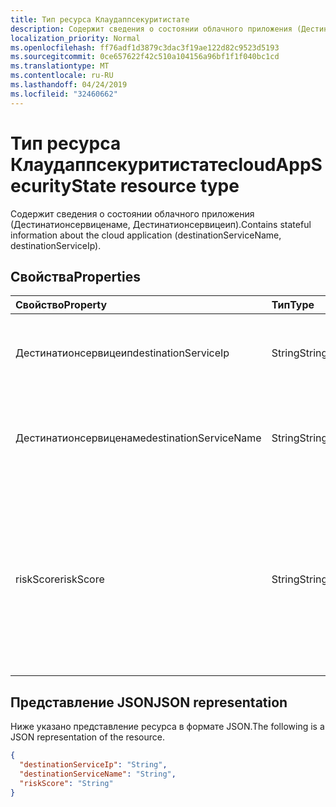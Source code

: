 ```yaml
---
title: Тип ресурса Клаудаппсекуритистате
description: Содержит сведения о состоянии облачного приложения (Дестинатионсервиценаме, Дестинатионсервицеип).
localization_priority: Normal
ms.openlocfilehash: ff76adf1d3879c3dac3f19ae122d82c9523d5193
ms.sourcegitcommit: 0ce657622f42c510a104156a96bf1f1f040bc1cd
ms.translationtype: MT
ms.contentlocale: ru-RU
ms.lasthandoff: 04/24/2019
ms.locfileid: "32460662"
---
```

# <a name="cloudappsecuritystate-resource-type"></a><span data-ttu-id="841a9-103">Тип ресурса Клаудаппсекуритистате</span><span class="sxs-lookup"><span data-stu-id="841a9-103">cloudAppSecurityState resource type</span></span>

<span data-ttu-id="841a9-104">Содержит сведения о состоянии облачного приложения (Дестинатионсервиценаме, Дестинатионсервицеип).</span><span class="sxs-lookup"><span data-stu-id="841a9-104">Contains stateful information about the cloud application (destinationServiceName, destinationServiceIp).</span></span>

## <a name="properties"></a><span data-ttu-id="841a9-105">Свойства</span><span class="sxs-lookup"><span data-stu-id="841a9-105">Properties</span></span>

| <span data-ttu-id="841a9-106">Свойство</span><span class="sxs-lookup"><span data-stu-id="841a9-106">Property</span></span>     | <span data-ttu-id="841a9-107">Тип</span><span class="sxs-lookup"><span data-stu-id="841a9-107">Type</span></span>        | <span data-ttu-id="841a9-108">Описание</span><span class="sxs-lookup"><span data-stu-id="841a9-108">Description</span></span> |
|:-------------|:------------|:------------|
|<span data-ttu-id="841a9-109">Дестинатионсервицеип</span><span class="sxs-lookup"><span data-stu-id="841a9-109">destinationServiceIp</span></span>|<span data-ttu-id="841a9-110">String</span><span class="sxs-lookup"><span data-stu-id="841a9-110">String</span></span>|<span data-ttu-id="841a9-111">Конечный IP-адрес подключения к облачному приложению или службе.</span><span class="sxs-lookup"><span data-stu-id="841a9-111">Destination IP Address of the connection to the cloud application/service.</span></span>|
|<span data-ttu-id="841a9-112">Дестинатионсервиценаме</span><span class="sxs-lookup"><span data-stu-id="841a9-112">destinationServiceName</span></span>|<span data-ttu-id="841a9-113">String</span><span class="sxs-lookup"><span data-stu-id="841a9-113">String</span></span>|<span data-ttu-id="841a9-114">Имя облачного приложения или службы (например, "Salesforce", "DropBox" и т. д.).</span><span class="sxs-lookup"><span data-stu-id="841a9-114">Cloud application/service name (for example "Salesforce", "DropBox", etc.).</span></span>|
|<span data-ttu-id="841a9-115">riskScore</span><span class="sxs-lookup"><span data-stu-id="841a9-115">riskScore</span></span>|<span data-ttu-id="841a9-116">String</span><span class="sxs-lookup"><span data-stu-id="841a9-116">String</span></span>|<span data-ttu-id="841a9-117">Полученный поставщиком и вычисляемый показатель риска облачного приложения или службы.</span><span class="sxs-lookup"><span data-stu-id="841a9-117">Provider-generated/calculated risk score of the Cloud Application/Service.</span></span> <span data-ttu-id="841a9-118">Рекомендуемый диапазон значений 0-1, указывающий на процентное соотношение.</span><span class="sxs-lookup"><span data-stu-id="841a9-118">Recommended value range of 0-1, which equates to a percentage.</span></span>|

## <a name="json-representation"></a><span data-ttu-id="841a9-119">Представление JSON</span><span class="sxs-lookup"><span data-stu-id="841a9-119">JSON representation</span></span>

<span data-ttu-id="841a9-120">Ниже указано представление ресурса в формате JSON.</span><span class="sxs-lookup"><span data-stu-id="841a9-120">The following is a JSON representation of the resource.</span></span>

<!-- {
  "blockType": "resource",
  "optionalProperties": [

  ],
  "@odata.type": "microsoft.graph.cloudAppSecurityState"
}-->

```json
{
  "destinationServiceIp": "String",
  "destinationServiceName": "String",
  "riskScore": "String"
}

```

<!-- uuid: 8fcb5dbc-d5aa-4681-8e31-b001d5168d79
2015-10-25 14:57:30 UTC -->
<!-- {
  "type": "#page.annotation",
  "description": "cloudAppSecurityState resource",
  "keywords": "",
  "section": "documentation",
  "tocPath": ""
}-->

